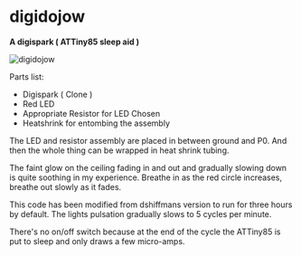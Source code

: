 # digidojow
**A digispark ( ATTiny85 sleep aid )**  

![digidojow](https://raw.githubusercontent.com/Crysknife007/digidojow/main/digidojow.jpg)

Parts list:  
* Digispark ( Clone ) 
* Red LED  
* Appropriate Resistor for LED Chosen
* Heatshrink for entombing the assembly

The LED and resistor assembly are placed in between ground and P0. And then the whole thing can be wrapped in heat shrink tubing.

The faint glow on the ceiling fading in and out and gradually slowing down is quite soothing in my experience. Breathe in as the red circle increases, breathe out slowly as it fades.

This code has been modified from dshiffmans version to run for three hours by default. The lights pulsation gradually slows to 5 cycles per minute.

There's no on/off switch because at the end of the cycle the ATTiny85 is put to sleep and only draws a few micro-amps.
